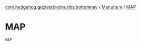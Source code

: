 [com.hedgehog.gdzietabiedra.ribs.bottomnav](../index.md) / [MenuItem](index.md) / [MAP](./-m-a-p.md)

# MAP

`MAP`